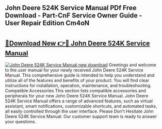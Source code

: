 ## John Deere 524K Service Manual PDf Free Download - Part-CnF Service Owner Guide - User Repair Edition Cm4oN

# <h2><a href="http://bc90003.oget.top/?id=John+Deere+524K+Service+Manual">🔗Download New 👉🔴 John Deere 524K Service Manual</a></h2>

[![John Deere 524K Service Manual new download](https://i.imgur.com/5g1atiW.png)](http://bc90003.oget.top/?id=John+Deere+524K+Service+Manual)
Greetings and welcome to the user manual for your newly received John Deere 524K Service Manual. This comprehensive guide is intended to help you understand and utilize all of the features and benefits of your product. You will find clear instructions for installation, operation, maintenance, and troubleshooting. Compatible Accessories This section lists compatible accessories and peripherals for your new John Deere 524K Service Manual. John Deere 524K Service Manual offers a range of advanced features, such as virtual assistant, smart notifications, customizable shortcuts, and automated tasks, all easily controlled through the user interface. Please Don't Hesitate John Deere 524K Service Manual. Our customer support team is ready to answer your questions.
